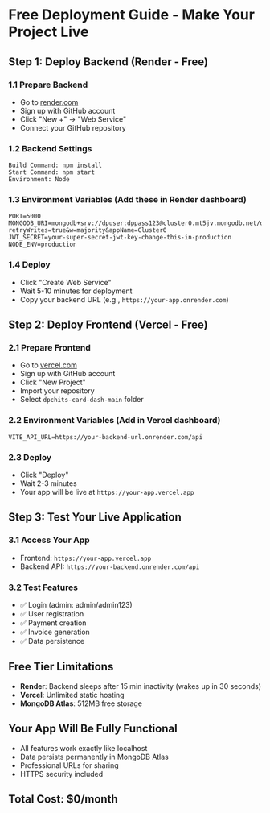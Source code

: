 # Free Deployment Guide - Make Your Project Live

## Step 1: Deploy Backend (Render - Free)

### 1.1 Prepare Backend
- Go to [render.com](https://render.com)
- Sign up with GitHub account
- Click "New +" → "Web Service"
- Connect your GitHub repository

### 1.2 Backend Settings
```
Build Command: npm install
Start Command: npm start
Environment: Node
```

### 1.3 Environment Variables (Add these in Render dashboard)
```
PORT=5000
MONGODB_URI=mongodb+srv://dpuser:dppass123@cluster0.mt5jv.mongodb.net/dpchits?retryWrites=true&w=majority&appName=Cluster0
JWT_SECRET=your-super-secret-jwt-key-change-this-in-production
NODE_ENV=production
```

### 1.4 Deploy
- Click "Create Web Service"
- Wait 5-10 minutes for deployment
- Copy your backend URL (e.g., `https://your-app.onrender.com`)

## Step 2: Deploy Frontend (Vercel - Free)

### 2.1 Prepare Frontend
- Go to [vercel.com](https://vercel.com)
- Sign up with GitHub account
- Click "New Project"
- Import your repository
- Select `dpchits-card-dash-main` folder

### 2.2 Environment Variables (Add in Vercel dashboard)
```
VITE_API_URL=https://your-backend-url.onrender.com/api
```

### 2.3 Deploy
- Click "Deploy"
- Wait 2-3 minutes
- Your app will be live at `https://your-app.vercel.app`

## Step 3: Test Your Live Application

### 3.1 Access Your App
- Frontend: `https://your-app.vercel.app`
- Backend API: `https://your-backend.onrender.com/api`

### 3.2 Test Features
- ✅ Login (admin: admin/admin123)
- ✅ User registration
- ✅ Payment creation
- ✅ Invoice generation
- ✅ Data persistence

## Free Tier Limitations
- **Render**: Backend sleeps after 15 min inactivity (wakes up in 30 seconds)
- **Vercel**: Unlimited static hosting
- **MongoDB Atlas**: 512MB free storage

## Your App Will Be Fully Functional
- All features work exactly like localhost
- Data persists permanently in MongoDB Atlas
- Professional URLs for sharing
- HTTPS security included

## Total Cost: $0/month